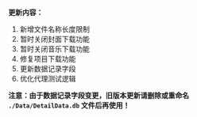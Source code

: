 **更新内容：**

1. 新增文件名称长度限制
2. 暂时关闭封面下载功能
3. 暂时关闭音乐下载功能
4. 修复项目下载功能
5. 更新数据记录字段
6. 优化代理测试逻辑

**注意：由于数据记录字段变更，旧版本更新请删除或重命名 `./Data/DetailData.db` 文件后再使用！**
